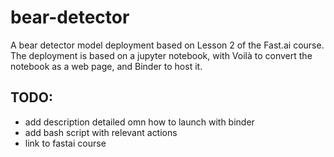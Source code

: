 # bear-detector

A bear detector model deployment based on Lesson 2 of the Fast.ai course.
The deployment is based on a jupyter notebook, with Voilà to convert the notebook as a web page, and Binder to host it.

## TODO:
- add description detailed omn how to launch with binder
- add bash script with relevant actions
- link to fastai course
